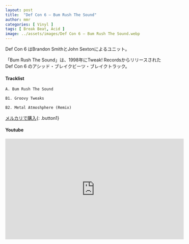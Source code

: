 ```yaml
---
layout: post
title:  "Def Con 6 – Bum Rush The Sound"
author: mmr
categories: [ Vinyl ]
tags: [ Break Beat, Acid ]
image: ../assets/images/Def Con 6 – Bum Rush The Sound.webp
---
```


Def Con 6 はBrandon SmithとJohn Sextonによるユニット。

「Bum Rush The Sound」は、1998年にTweak! RecordsからリリースされたDef Con 6 のアシッド・ブレイクビーツ・ブレイクトラック。

#### Tracklist
```md
A. Bum Rush The Sound

B1. Groovy Tweaks

B2. Metal Atmoshphere (Remix)
```

[メルカリで購入](https://jp.mercari.com/item/m41245922481?afid=6142608987){: .button1}

#### Youtube
<iframe width="560" height="315" src="https://www.youtube.com/embed/78oqX_pIV1E?si=lCwFCtv3Paj5jBlK" title="YouTube video player" frameborder="0" allow="accelerometer; autoplay; clipboard-write; encrypted-media; gyroscope; picture-in-picture; web-share" referrerpolicy="strict-origin-when-cross-origin" allowfullscreen></iframe>